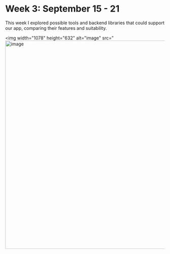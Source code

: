 # Week 3: September 15 - 21
This week I explored possible tools and backend libraries that could support our app, comparing their features and suitability.

<img width="1078" height="632" alt="image" src="<img width="1124" height="660" alt="image" src="https://github.com/user-attachments/assets/58ff1649-a295-4006-8681-36cae01a27fd" />
